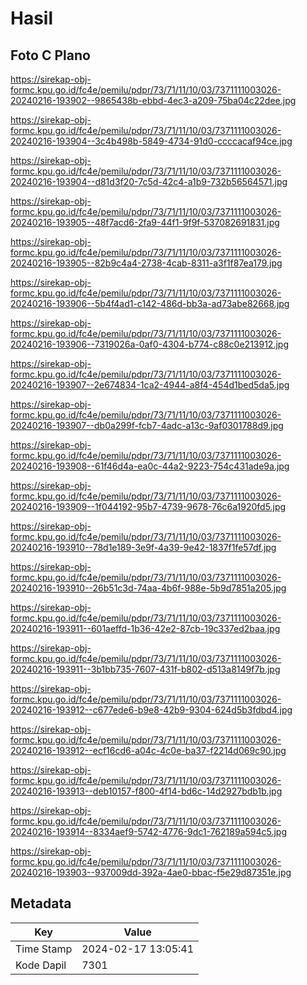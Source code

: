 # Hasil

## Foto C Plano

https://sirekap-obj-formc.kpu.go.id/fc4e/pemilu/pdpr/73/71/11/10/03/7371111003026-20240216-193902--9865438b-ebbd-4ec3-a209-75ba04c22dee.jpg

https://sirekap-obj-formc.kpu.go.id/fc4e/pemilu/pdpr/73/71/11/10/03/7371111003026-20240216-193904--3c4b498b-5849-4734-91d0-ccccacaf94ce.jpg

https://sirekap-obj-formc.kpu.go.id/fc4e/pemilu/pdpr/73/71/11/10/03/7371111003026-20240216-193904--d81d3f20-7c5d-42c4-a1b9-732b56564571.jpg

https://sirekap-obj-formc.kpu.go.id/fc4e/pemilu/pdpr/73/71/11/10/03/7371111003026-20240216-193905--48f7acd6-2fa9-44f1-9f9f-537082691831.jpg

https://sirekap-obj-formc.kpu.go.id/fc4e/pemilu/pdpr/73/71/11/10/03/7371111003026-20240216-193905--82b9c4a4-2738-4cab-8311-a3f1f87ea179.jpg

https://sirekap-obj-formc.kpu.go.id/fc4e/pemilu/pdpr/73/71/11/10/03/7371111003026-20240216-193906--5b4f4ad1-c142-486d-bb3a-ad73abe82668.jpg

https://sirekap-obj-formc.kpu.go.id/fc4e/pemilu/pdpr/73/71/11/10/03/7371111003026-20240216-193906--7319026a-0af0-4304-b774-c88c0e213912.jpg

https://sirekap-obj-formc.kpu.go.id/fc4e/pemilu/pdpr/73/71/11/10/03/7371111003026-20240216-193907--2e674834-1ca2-4944-a8f4-454d1bed5da5.jpg

https://sirekap-obj-formc.kpu.go.id/fc4e/pemilu/pdpr/73/71/11/10/03/7371111003026-20240216-193907--db0a299f-fcb7-4adc-a13c-9af0301788d9.jpg

https://sirekap-obj-formc.kpu.go.id/fc4e/pemilu/pdpr/73/71/11/10/03/7371111003026-20240216-193908--61f46d4a-ea0c-44a2-9223-754c431ade9a.jpg

https://sirekap-obj-formc.kpu.go.id/fc4e/pemilu/pdpr/73/71/11/10/03/7371111003026-20240216-193909--1f044192-95b7-4739-9678-76c6a1920fd5.jpg

https://sirekap-obj-formc.kpu.go.id/fc4e/pemilu/pdpr/73/71/11/10/03/7371111003026-20240216-193910--78d1e189-3e9f-4a39-9e42-1837f1fe57df.jpg

https://sirekap-obj-formc.kpu.go.id/fc4e/pemilu/pdpr/73/71/11/10/03/7371111003026-20240216-193910--26b51c3d-74aa-4b6f-988e-5b9d7851a205.jpg

https://sirekap-obj-formc.kpu.go.id/fc4e/pemilu/pdpr/73/71/11/10/03/7371111003026-20240216-193911--601aeffd-1b36-42e2-87cb-19c337ed2baa.jpg

https://sirekap-obj-formc.kpu.go.id/fc4e/pemilu/pdpr/73/71/11/10/03/7371111003026-20240216-193911--3b1bb735-7607-431f-b802-d513a8149f7b.jpg

https://sirekap-obj-formc.kpu.go.id/fc4e/pemilu/pdpr/73/71/11/10/03/7371111003026-20240216-193912--c677ede6-b9e8-42b9-9304-624d5b3fdbd4.jpg

https://sirekap-obj-formc.kpu.go.id/fc4e/pemilu/pdpr/73/71/11/10/03/7371111003026-20240216-193912--ecf16cd6-a04c-4c0e-ba37-f2214d069c90.jpg

https://sirekap-obj-formc.kpu.go.id/fc4e/pemilu/pdpr/73/71/11/10/03/7371111003026-20240216-193913--deb10157-f800-4f14-bd6c-14d2927bdb1b.jpg

https://sirekap-obj-formc.kpu.go.id/fc4e/pemilu/pdpr/73/71/11/10/03/7371111003026-20240216-193914--8334aef9-5742-4776-9dc1-762189a594c5.jpg

https://sirekap-obj-formc.kpu.go.id/fc4e/pemilu/pdpr/73/71/11/10/03/7371111003026-20240216-193903--937009dd-392a-4ae0-bbac-f5e29d87351e.jpg


## Metadata

| Key        | Value               |
| ---------- | ------------------- |
| Time Stamp | 2024-02-17 13:05:41 |
| Kode Dapil | 7301                |




